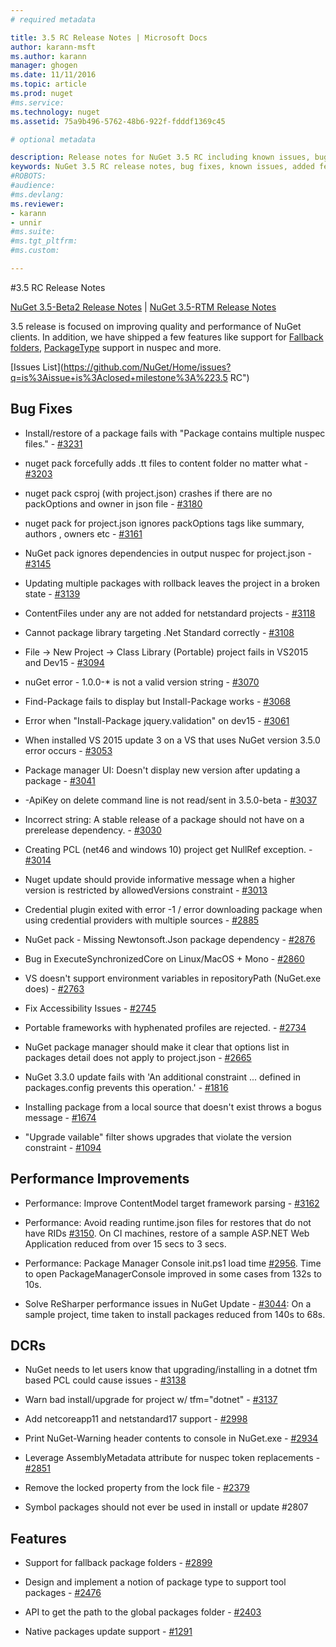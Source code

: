```yaml
---
# required metadata

title: 3.5 RC Release Notes | Microsoft Docs
author: karann-msft
ms.author: karann
manager: ghogen
ms.date: 11/11/2016
ms.topic: article
ms.prod: nuget
#ms.service:
ms.technology: nuget
ms.assetid: 75a9b496-5762-48b6-922f-fdddf1369c45

# optional metadata

description: Release notes for NuGet 3.5 RC including known issues, bug fixes, added features, and DCRs.
keywords: NuGet 3.5 RC release notes, bug fixes, known issues, added features, DCRs
#ROBOTS:
#audience:
#ms.devlang:
ms.reviewer:
- karann
- unnir
#ms.suite:
#ms.tgt_pltfrm:
#ms.custom:

---
```


#3.5 RC Release Notes

[NuGet 3.5-Beta2 Release Notes](../release-notes/nuget-3.5-Beta2.md) | [NuGet 3.5-RTM Release Notes](../release-notes/nuget-3.5-RTM.md)

3.5 release is focused on improving quality and performance of NuGet clients. In addition, we have shipped a few features like support for [Fallback folders](https://github.com/NuGet/Home/issues/2899), [PackageType](https://github.com/NuGet/Home/issues/2476) support in nuspec and more.

[Issues List](https://github.com/NuGet/Home/issues?q=is%3Aissue+is%3Aclosed+milestone%3A%223.5 RC")

## Bug Fixes

* Install/restore of a package fails with "Package contains multiple nuspec files." - [#3231](https://github.com/NuGet/Home/issues/3231)

* nuget pack forcefully adds .tt files to content folder no matter what - [#3203](https://github.com/NuGet/Home/issues/3203)

* nuget pack csproj (with project.json) crashes if there are no packOptions and owner in json file - [#3180](https://github.com/NuGet/Home/issues/3180)

* nuget pack for project.json ignores packOptions tags like summary, authors , owners etc - [#3161](https://github.com/NuGet/Home/issues/3161)

* NuGet pack ignores dependencies in output nuspec for project.json - [#3145](https://github.com/NuGet/Home/issues/3145)

* Updating multiple packages with rollback leaves the project in a broken state - [#3139](https://github.com/NuGet/Home/issues/3139)

* ContentFiles under any are not added for netstandard projects - [#3118](https://github.com/NuGet/Home/issues/3118)

* Cannot package library targeting .Net Standard correctly - [#3108](https://github.com/NuGet/Home/issues/3108)

* File -> New Project -> Class Library (Portable) project fails in VS2015 and Dev15 - [#3094](https://github.com/NuGet/Home/issues/3094)

* nuGet error - 1.0.0-* is not a valid version string - [#3070](https://github.com/NuGet/Home/issues/3070)

* Find-Package fails to display but Install-Package works - [#3068](https://github.com/NuGet/Home/issues/3068)

* Error when "Install-Package jquery.validation" on dev15 - [#3061](https://github.com/NuGet/Home/issues/3061)

* When installed VS 2015 update 3 on a VS that uses NuGet version 3.5.0 error occurs - [#3053](https://github.com/NuGet/Home/issues/3053)

* Package manager UI: Doesn't display new version after updating a package - [#3041](https://github.com/NuGet/Home/issues/3041)

* -ApiKey on delete command line is not read/sent in 3.5.0-beta - [#3037](https://github.com/NuGet/Home/issues/3037)

* Incorrect string: A stable release of a package should not have on a prerelease dependency. - [#3030](https://github.com/NuGet/Home/issues/3030)

* Creating PCL (net46 and windows 10) project get NullRef exception. - [#3014](https://github.com/NuGet/Home/issues/3014)

* Nuget update should provide informative message when a higher version is restricted by allowedVersions constraint - [#3013](https://github.com/NuGet/Home/issues/3013)

* Credential plugin exited with error -1 / error downloading package when using credential providers with multiple sources - [#2885](https://github.com/NuGet/Home/issues/2885)

* NuGet pack - Missing Newtonsoft.Json package dependency - [#2876](https://github.com/NuGet/Home/issues/2876)

* Bug in ExecuteSynchronizedCore on Linux/MacOS + Mono - [#2860](https://github.com/NuGet/Home/issues/2860)

* VS doesn't support environment variables in repositoryPath (NuGet.exe does) - [#2763](https://github.com/NuGet/Home/issues/2763)

* Fix Accessibility Issues - [#2745](https://github.com/NuGet/Home/issues/2745)

* Portable frameworks with hyphenated profiles are rejected. - [#2734](https://github.com/NuGet/Home/issues/2734)

* NuGet package manager should make it clear that options list in packages detail does not apply to project.json - [#2665](https://github.com/NuGet/Home/issues/2665)

* NuGet 3.3.0 update fails with 'An additional constraint ... defined in packages.config prevents this operation.' - [#1816](https://github.com/NuGet/Home/issues/1816)

* Installing package from a local source that doesn't exist throws a bogus message - [#1674](https://github.com/NuGet/Home/issues/1674)

* "Upgrade vailable" filter shows upgrades that violate the version constraint - [#1094](https://github.com/NuGet/Home/issues/1094)

## Performance Improvements

* Performance: Improve ContentModel target framework parsing - [#3162](https://github.com/NuGet/Home/issues/3162)

* Performance: Avoid reading runtime.json files for restores that do not have RIDs [#3150](https://github.com/NuGet/Home/issues/3150). On CI machines, restore of a sample ASP.NET Web Application reduced from over 15 secs to 3 secs.

* Performance: Package Manager Console init.ps1 load time [#2956](https://github.com/NuGet/Home/issues/2956). Time to open PackageManagerConsole improved in some cases from 132s to 10s.

* Solve ReSharper performance issues in NuGet Update - [#3044](https://github.com/NuGet/Home/issues/3044): On a sample project, time taken to install packages reduced from 140s to 68s.

## DCRs

* NuGet needs to let users know that upgrading/installing in a dotnet tfm based PCL could cause issues - [#3138](https://github.com/NuGet/Home/issues/3138)

* Warn bad install/upgrade for project w/ tfm="dotnet" - [#3137](https://github.com/NuGet/Home/issues/3137)

* Add netcoreapp11 and netstandard17 support - [#2998](https://github.com/NuGet/Home/issues/2998)

* Print NuGet-Warning header contents to console in NuGet.exe - [#2934](https://github.com/NuGet/Home/issues/2934)

* Leverage AssemblyMetadata attribute for nuspec token replacements - [#2851](https://github.com/NuGet/Home/issues/2851)

* Remove the locked property from the lock file - [#2379](https://github.com/NuGet/Home/issues/2379)

* Symbol packages should not ever be used in install or update #2807

## Features

* Support for fallback package folders - [#2899](https://github.com/NuGet/Home/issues/2899)

* Design and implement a notion of package type to support tool packages - [#2476](https://github.com/NuGet/Home/issues/2476)

* API to get the path to the global packages folder - [#2403](https://github.com/NuGet/Home/issues/2403)

* Native packages update support - [#1291](https://github.com/NuGet/Home/issues/1291)
